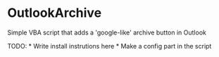 OutlookArchive
==============

Simple VBA script that adds a 'google-like' archive button in Outlook

TODO:
    * Write install instrutions here
    * Make a config part in the script
